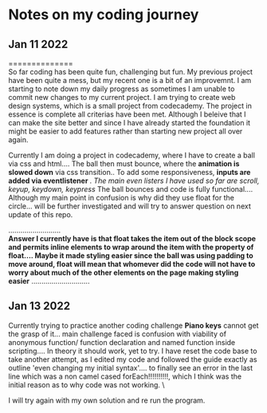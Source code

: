 # Notes on my coding journey


## Jan 11 2022

==============
\
So far coding has been quite fun, challenging but fun. My previous project have been quite a mess, but my recent one is a bit of an improvemnt. I am starting to note down my daily progress as sometimes I am unable to commit new changes to my current project.
I am trying to create web design systems, which is a small project from codecademy. The project in essence is complete all criterias have been met. Although I beleive that I can make the site better and since I have already started the foundation it might be easier to add features rather than starting new project all over again.  

Currently I am doing a project in codecademy, where I have to create a ball via css and html.... The ball then must bounce, where the <strong>animation is slowed down</strong> via css transition.. 
To add some responsiveness, <strong>inputs are added via eventlistener </strong>. <em>The main even listers I have used so far are scroll, keyup, keydown, keypress</em>
The ball bounces and code is fully functional....  
Although my main point in confusion is why did they use float for the circle... will be further investigated and will try to answer question on next update of this repo.  



..........................  
<strong>Answer I currently have is that float takes the item out of the block scope and permits inline elements to wrap around the item with the property of float.... Maybe it made styling easier since the ball was using padding to move around, float will mean that whomever did the code will not have to worry about much of the other elements on the page making styling easier</strong>
.............................

## Jan 13 2022


Currently trying to practice another coding challenge <strong>Piano keys</strong> cannot get the grasp of it... main challenge faced is confusion with viability of anonymous function/ function declaration and named function inside scripting.... In theory it should work, yet to try. I have reset the code base to take another attempt, as I edited my code and followed the guide exactly as outline 'even changing my initial syntax'.... to finally see an error in the last line which was a non camel cased forEach!!!!!!!!!!, which I think was the initial reason as to why code was not working. \

I will try again with my own solution and re run the program.